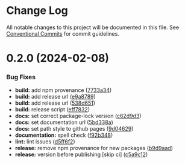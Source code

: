 # Change Log

All notable changes to this project will be documented in this file.
See [Conventional Commits](https://conventionalcommits.org) for commit guidelines.

# 0.2.0 (2024-02-08)

### Bug Fixes

- **build:** add npm provenance ([7733a34](https://github.com/awslabs/project-lakechain/commit/7733a34e4e837c69d2354e4a6c23e773ff95901e))
- **build:** add release url ([e9a8789](https://github.com/awslabs/project-lakechain/commit/e9a878990290d5d422781d15b867c346052763d0))
- **build:** add release url ([538d651](https://github.com/awslabs/project-lakechain/commit/538d651c80f13178a3c476b4c8c359233d7cbe14))
- **build:** release script ([eff7832](https://github.com/awslabs/project-lakechain/commit/eff7832449e9a4ae4edb0dc1c61c4909001a4e45))
- **docs:** set correct package-lock version ([c62d9d3](https://github.com/awslabs/project-lakechain/commit/c62d9d314bd8d86487a21b8d0d5f81347e4097d7))
- **docs:** set documentation url ([5bd338a](https://github.com/awslabs/project-lakechain/commit/5bd338a80f6aa8d4f274a2ab7a07f11d7d2685f5))
- **docs:** set path style to github pages ([9d04629](https://github.com/awslabs/project-lakechain/commit/9d04629f8691d8bb3c2ecdb9fe145f51dfe6370b))
- **documentation:** spell check ([f92b348](https://github.com/awslabs/project-lakechain/commit/f92b348cc9e48932c9624c506dd1e1e25c9eac0e))
- **lint:** lint issues ([d5ff6f2](https://github.com/awslabs/project-lakechain/commit/d5ff6f2686bfa6ed2c0b92decb1ead4076a499b9))
- **release:** remove npm provenance for new packages ([b9d9aad](https://github.com/awslabs/project-lakechain/commit/b9d9aad608f04f465b6140d775868d39a86ec4e3))
- **release:** version before publishing [skip ci] ([c5a9c12](https://github.com/awslabs/project-lakechain/commit/c5a9c1265cc6ebed0c12378ad1b038ab00226225))

